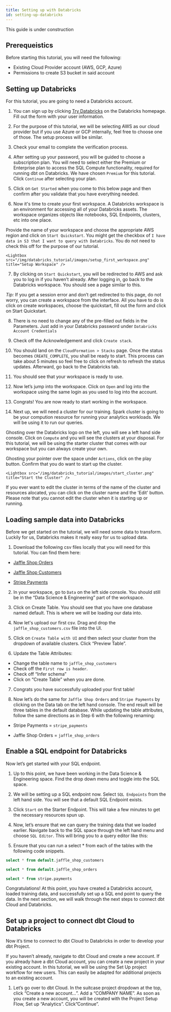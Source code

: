 ```yaml
---
title: Setting up with Databricks
id: setting-up-databricks
---
```


This guide is under construction

## Prerequeistics 

Before starting this tutorial, you will need the following:

- Existing Cloud Provider account (AWS, GCP, Azure)
- Permissions to create S3 bucket in said account

## Setting up Databricks 

For this tutorial, you are going to need a Databricks account. 

1. You can sign up by clicking [Try Databricks](https://databricks.com/) on the Databricks homepage. Fill out the form with your user information. 

    <Lightbox src="/img/databricks_tutorial/images/signup_form.png" title="Sign up for Databricks" />

2. For the purpose of this tutorial, we will be selecting AWS as our cloud provider but if you use Azure or GCP internally, feel free to choose one of those. The setup process will be similar. 

3. Check your email to complete the verification process. 

4. After setting up your password, you will be guided to choose a subscription plan. You will need to select either the Premium or Enterprise plan to access the SQL Compute functionality, required for running dbt on Databricks. We have chosen `Premium` for this tutorial. Click `Continue` after selecting your plan. 

    <Lightbox src="/img/databricks_tutorial/images/choose_plan.png" title="Choose Databricks Plan" />

5. Click on `Get Started` when you come to this below page and then confirm after you validate that you have everything needed.

    <Lightbox src="/img/databricks_tutorial/images/validate_1.png" title="Click Get Started"/>
    
    <Lightbox src="/img/databricks_tutorial/images/validate_2.png" title="Click Get Started"/>

6. Now it's time to create your first workspace. A Databricks workspace is an environment for accessing all of your Databricks assets. The workspace organizes objects like notebooks, SQL Endpoints, clusters, etc into one place. 

Provide the name of your workspace and choose the appropriate AWS region and click on `Start Quickstart`. You might get the checkbox of `I have data in S3 that I want to query with Databricks`. You do not need to check this off for the purpose of our tutorial. 

    <Lightbox src="/img/databricks_tutorial/images/setup_first_workspace.png" title="Setup Workspace" />

7. By clicking on `Start Quickstart`, you will be redirected to AWS and ask you to log in if you haven’t already. After logging in, go back to the Databricks workspace. You should see a page similar to this. 

    <Lightbox src="/img/databricks_tutorial/images/quick_create_stack.png" title="Create AWS resources" />

*Tip:* If you get a session error and don’t get redirected to this page, do not worry, you can create a workspace from the interface. All you have to do is click on create workspaces, choose the quickstart, fill out the form and click on Start Quickstart. 

8. There is no need to change any of the pre-filled out fields in the Parameters. Just add in your Databricks password under `Databricks Account Credentials` 

    <Lightbox src="/img/databricks_tutorial/images/parameters.png" title="Parameters" />
    
9. Check off the Acknowledgement and click `Create stack`.     
    
    <Lightbox src="/img/databricks_tutorial/images/create_stack.png" title="Parameters" />
    
10. You should land on the `CloudFormation > Stacks` page. Once the status becomes `CREATE_COMPLETE`, you shall be ready to start. This process can take about 5 minutes so feel free to click on refresh to refresh the status updates. Afterward, go back to the Databricks tab.  

    <Lightbox src="/img/databricks_tutorial/images/stack_status.png" title="Confirm Status Completion" />

11. You should see that your workspace is ready to use.

    <Lightbox src="/img/databricks_tutorial/images/workspaces.png" title="A Databricks Workspace" />

12. Now let’s jump into the workspace. Click on `Open` and log into the workspace using the same login as you used to log into the account. 

13. Congrats! You are now ready to start working in the workspace.

    <Lightbox src="/img/databricks_tutorial/images/welcome_page.png" title="Welcome to Databricks Workspace" />

14. Next up, we will need a cluster for our training. Spark cluster is going to be your compution resource for running your analytics workloads. We will be using it to run our queries. 

Ghosting over the Databricks logo on the left, you will see a left hand side console. Click on `Compute` and you will see the clusters at your disposal. For this tutorial, we will be using the starter cluster that comes with our workspace but you can always create your own. 

Ghosting your pointer over the space under `Actions`, click on the play button. Confirm that you do want to start up the cluster.

    <Lightbox src="/img/databricks_tutorial/images/start_cluster.png" title="Start the Cluster" />

If you ever want to edit the cluster in terms of the name of the cluster and resources alocated, you can click on the cluster name and the 'Edit' button. Please note that you cannot edit the cluster when it is starting up or running. 

## Loading sample data into Databricks

Before we get started on the tutorial, we will need some data to transform. Luckily for us, Databricks makes it really easy for us to upload data. 

1. Download the following csv files locally that you will need for this tutorial. You can find them here:

- [Jaffle Shop Orders](http://dbt-tutorial-public.s3-us-west-2.amazonaws.com/jaffle_shop_orders.csv)

- [Jaffle Shop Customers](http://dbt-tutorial-public.s3-us-west-2.amazonaws.com/jaffle_shop_customers.csv)

- [Stripe Payments](http://dbt-tutorial-public.s3-us-west-2.amazonaws.com/stripe_payments.csv)


2. In your workspace, go to `Data` on the left side console. You should still be in the “Data Science & Engineering” part of the workspace. 

3. Click on Create Table. You should see that you have one database named default. This is where we will be loading our data into.

    <Lightbox src="/img/databricks_tutorial/images/create_table_upload.png" title="Create Table in Databricks" />
    
4. Now let's upload our first csv. Drag and drop the `jaffle_shop_customers.csv` file into the UI. 


    <Lightbox src="/img/databricks_tutorial/images/create_new_table.png" title="Upload csv file" />

5. Click on `Create Table with UI` and then select your cluster from the dropdown of available clusters. Click “Preview Table”.

    <Lightbox src="/img/databricks_tutorial/images/select_cluster_to_preview_table.png.png" title="Select Cluster to Preview Table" />


6. Update the Table Attributes:
- Change the table name to `jaffle_shop_customers`
- Check off the `First row is header`. 
- Check off “Infer schema”
- Click on “Create Table” when you are done.

7. Congrats you have successfully uploaded your first table! 

    <Lightbox src="/img/databricks_tutorial/images/new_table_created.png" title="Jaffle Shop Customers table" />
    
8. Now let’s do the same for `Jaffle Shop Orders` and `Stripe Payments` by clicking on the Data tab on the left hand console. The end result will be three tables in the default database. While updating the table attributes, follow the same directions as in Step 6 with the following renaming:

- Stripe Payments = `stripe_payments` 

- Jaffle Shop Orders = `jaffle_shop_orders`

    <Lightbox src="/img/databricks_tutorial/images/raw_tables_created.png" title="Raw Data Tables" />

## Enable a SQL endpoint for Databricks

Now let’s get started with your SQL endpoint.

1. Up to this point, we have been working in the Data Science & Engineering space.  Find the drop down menu and toggle into the SQL space.

<Lightbox src="/img/databricks_tutorial/images/go_to_sql.png" title="SQL space" />

2. We will be setting up a SQL endpoint now.  Select `SQL Endpoints` from the left hand side.  You will see that a default SQL Endpoint exists.  

<Lightbox src="/img/databricks_tutorial/images/sql_endpoint.png" title="SQL Endpoints" />

3. Click `Start` on the Starter Endpoint.  This will take a few minutes to get the necessary resources spun up.

4. Now, let’s ensure that we can query the training data that we loaded earlier.  Navigate back to the SQL space through the left hand menu and choose `SQL Editor`.  This will bring you to a query editor like this:

5. Ensure that you can run a select * from each of the tables with the following code snippets. 

```sql
select * from default.jaffle_shop_customers
```

```sql
select * from default.jaffle_shop_orders
```

```sql
select * from stripe.payments
```

<Lightbox src="/img/databricks_tutorial/images/query_check.png" title="Query Check" />


Congratulations! At this point, you have created a Databricks account, loaded training data, and successfully set up a SQL end point to query the data.  In the next section, we will walk through the next steps to connect dbt Cloud and Databricks.

## Set up a project to connect dbt Cloud to Databricks

Now it’s time to connect to dbt Cloud to Databricks in order to develop your dbt Project. 

If you haven’t already, navigate to dbt Cloud and create a new account. If you already have a dbt Cloud account, you can create a new project in your existing account.  In this tutorial, we will be using the Set Up project workflow for new users.  This can easily be adapted for additional projects to an existing account.


1. Let’s go over to dbt Cloud.  In the suitcase project dropdown at the top, click “Create a new account…”. Add a “COMPANY NAME”. As soon as you create a new account, you will be created with the Project Setup Flow, Set up “Analytics”.  Click”Continue”.


